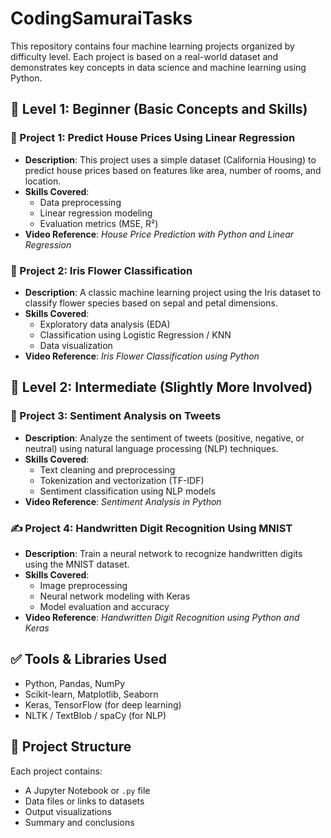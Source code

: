 # CodingSamuraiTasks
This repository contains four machine learning projects organized by difficulty level. Each project is based on a real-world dataset and demonstrates key concepts in data science and machine learning using Python.

## 🔰 Level 1: Beginner (Basic Concepts and Skills)

### 📌 Project 1: Predict House Prices Using Linear Regression
- **Description**: This project uses a simple dataset (California Housing) to predict house prices based on features like area, number of rooms, and location.
- **Skills Covered**:
  - Data preprocessing
  - Linear regression modeling
  - Evaluation metrics (MSE, R²)
- **Video Reference**: *House Price Prediction with Python and Linear Regression*


### 🌸 Project 2: Iris Flower Classification
- **Description**: A classic machine learning project using the Iris dataset to classify flower species based on sepal and petal dimensions.
- **Skills Covered**:
  - Exploratory data analysis (EDA)
  - Classification using Logistic Regression / KNN
  - Data visualization
- **Video Reference**: *Iris Flower Classification using Python*


## 🚀 Level 2: Intermediate (Slightly More Involved)

### 💬 Project 3: Sentiment Analysis on Tweets
- **Description**: Analyze the sentiment of tweets (positive, negative, or neutral) using natural language processing (NLP) techniques.
- **Skills Covered**:
  - Text cleaning and preprocessing
  - Tokenization and vectorization (TF-IDF)
  - Sentiment classification using NLP models
- **Video Reference**: *Sentiment Analysis in Python*


### ✍️ Project 4: Handwritten Digit Recognition Using MNIST
- **Description**: Train a neural network to recognize handwritten digits using the MNIST dataset.
- **Skills Covered**:
  - Image preprocessing
  - Neural network modeling with Keras
  - Model evaluation and accuracy
- **Video Reference**: *Handwritten Digit Recognition using Python and Keras*


## ✅ Tools & Libraries Used
- Python, Pandas, NumPy
- Scikit-learn, Matplotlib, Seaborn
- Keras, TensorFlow (for deep learning)
- NLTK / TextBlob / spaCy (for NLP)


## 📁 Project Structure
Each project contains:
- A Jupyter Notebook or `.py` file
- Data files or links to datasets
- Output visualizations
- Summary and conclusions

